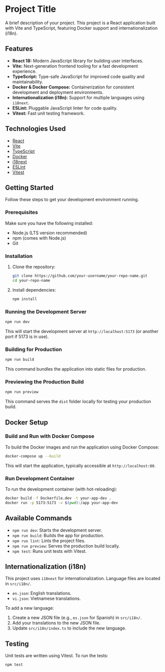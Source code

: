 # Project Title

A brief description of your project. This project is a React application built with Vite and TypeScript, featuring Docker support and internationalization (i18n).

## Features

*   **React 18:** Modern JavaScript library for building user interfaces.
*   **Vite:** Next-generation frontend tooling for a fast development experience.
*   **TypeScript:** Type-safe JavaScript for improved code quality and maintainability.
*   **Docker & Docker Compose:** Containerization for consistent development and deployment environments.
*   **Internationalization (i18n):** Support for multiple languages using `i18next`.
*   **ESLint:** Pluggable JavaScript linter for code quality.
*   **Vitest:** Fast unit testing framework.

## Technologies Used

*   [React](https://react.dev/)
*   [Vite](https://vitejs.dev/)
*   [TypeScript](https://www.typescriptlang.org/)
*   [Docker](https://www.docker.com/)
*   [i18next](https://www.i18next.com/)
*   [ESLint](https://eslint.org/)
*   [Vitest](https://vitest.dev/)

## Getting Started

Follow these steps to get your development environment running.

### Prerequisites

Make sure you have the following installed:

*   Node.js (LTS version recommended)
*   npm (comes with Node.js)
*   Git

### Installation

1.  Clone the repository:

    ```bash
    git clone https://github.com/your-username/your-repo-name.git
    cd your-repo-name
    ```

2.  Install dependencies:

    ```bash
    npm install
    ```

### Running the Development Server

```bash
npm run dev
```

This will start the development server at `http://localhost:5173` (or another port if 5173 is in use).

### Building for Production

```bash
npm run build
```

This command bundles the application into static files for production.

### Previewing the Production Build

```bash
npm run preview
```

This command serves the `dist` folder locally for testing your production build.

## Docker Setup

### Build and Run with Docker Compose

To build the Docker images and run the application using Docker Compose:

```bash
docker-compose up --build
```

This will start the application, typically accessible at `http://localhost:80`.

### Run Development Container

To run the development container (with hot-reloading):

```bash
docker build -f Dockerfile.dev -t your-app-dev .
docker run -p 5173:5173 -v $(pwd):/app your-app-dev
```

## Available Commands

*   `npm run dev`: Starts the development server.
*   `npm run build`: Builds the app for production.
*   `npm run lint`: Lints the project files.
*   `npm run preview`: Serves the production build locally.
*   `npm test`: Runs unit tests with Vitest.

## Internationalization (i18n)

This project uses `i18next` for internationalization. Language files are located in `src/i18n/`.

*   `en.json`: English translations.
*   `vi.json`: Vietnamese translations.

To add a new language:

1.  Create a new JSON file (e.g., `es.json` for Spanish) in `src/i18n/`.
2.  Add your translations to the new JSON file.
3.  Update `src/i18n/index.ts` to include the new language.

## Testing

Unit tests are written using Vitest. To run the tests:

```bash
npm test
```
